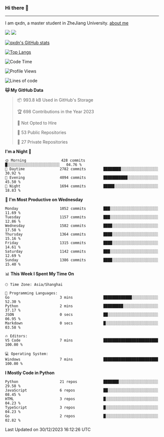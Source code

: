 ### Hi there 👋
---

I am qxdn, a master student in ZheJiang University. [about me](https://qianxu.run/about/)

[![](https://img.shields.io/badge/blog-qxdn-brightgreen?style=for-the-badge&logo=hexo)](https://qianxu.run) [![](https://img.shields.io/badge/bilibili-qxdn-ff69b4?style=for-the-badge&logo=Bilibili)](https://space.bilibili.com/11674667)


[![qxdn's GitHub stats](https://github-readme-stats.vercel.app/api?username=qxdn&count_private=true&show_icons=true)](https://github.com/qxdn)

[![Top Langs](https://github-readme-stats.vercel.app/api/top-langs/?username=qxdn&layout=compact)](https://github.com/qxdn)

<!--START_SECTION:waka-->
![Code Time](http://img.shields.io/badge/Code%20Time-1%2C338%20hrs%2013%20mins-blue)

![Profile Views](http://img.shields.io/badge/Profile%20Views-2-blue)

![Lines of code](https://img.shields.io/badge/From%20Hello%20World%20I%27ve%20Written-10.9%20million%20lines%20of%20code-blue)

**🐱 My GitHub Data** 

> 📦 993.8 kB Used in GitHub's Storage 
 > 
> 🏆 698 Contributions in the Year 2023
 > 
> 🚫 Not Opted to Hire
 > 
> 📜 53 Public Repositories 
 > 
> 🔑 27 Private Repositories 
 > 
**I'm a Night 🦉** 

```text
🌞 Morning                428 commits         █░░░░░░░░░░░░░░░░░░░░░░░░   04.76 % 
🌆 Daytime                2782 commits        ████████░░░░░░░░░░░░░░░░░   30.92 % 
🌃 Evening                4094 commits        ███████████░░░░░░░░░░░░░░   45.50 % 
🌙 Night                  1694 commits        █████░░░░░░░░░░░░░░░░░░░░   18.83 % 
```
📅 **I'm Most Productive on Wednesday** 

```text
Monday                   1052 commits        ███░░░░░░░░░░░░░░░░░░░░░░   11.69 % 
Tuesday                  1157 commits        ███░░░░░░░░░░░░░░░░░░░░░░   12.86 % 
Wednesday                1582 commits        ████░░░░░░░░░░░░░░░░░░░░░   17.58 % 
Thursday                 1364 commits        ████░░░░░░░░░░░░░░░░░░░░░   15.16 % 
Friday                   1315 commits        ████░░░░░░░░░░░░░░░░░░░░░   14.61 % 
Saturday                 1142 commits        ███░░░░░░░░░░░░░░░░░░░░░░   12.69 % 
Sunday                   1386 commits        ████░░░░░░░░░░░░░░░░░░░░░   15.40 % 
```


📊 **This Week I Spent My Time On** 

```text
🕑︎ Time Zone: Asia/Shanghai

💬 Programming Languages: 
Go                       3 mins              █████████████░░░░░░░░░░░░   52.30 % 
Python                   2 mins              █████████░░░░░░░░░░░░░░░░   37.17 % 
JSON                     0 secs              ██░░░░░░░░░░░░░░░░░░░░░░░   06.95 % 
Markdown                 0 secs              █░░░░░░░░░░░░░░░░░░░░░░░░   03.58 % 

🔥 Editors: 
VS Code                  7 mins              █████████████████████████   100.00 % 

💻 Operating System: 
Windows                  7 mins              █████████████████████████   100.00 % 
```

**I Mostly Code in Python** 

```text
Python                   21 repos            ███████░░░░░░░░░░░░░░░░░░   29.58 % 
JavaScript               6 repos             ██░░░░░░░░░░░░░░░░░░░░░░░   08.45 % 
HTML                     3 repos             █░░░░░░░░░░░░░░░░░░░░░░░░   04.23 % 
TypeScript               3 repos             █░░░░░░░░░░░░░░░░░░░░░░░░   04.23 % 
Go                       2 repos             █░░░░░░░░░░░░░░░░░░░░░░░░   02.82 % 
```




 Last Updated on 30/12/2023 16:12:26 UTC
<!--END_SECTION:waka-->

<!--
**qxdn/qxdn** is a ✨ _special_ ✨ repository because its `README.md` (this file) appears on your GitHub profile.

Here are some ideas to get you started:

- 🔭 I’m currently working on ...
- 🌱 I’m currently learning ...
- 👯 I’m looking to collaborate on ...
- 🤔 I’m looking for help with ...
- 💬 Ask me about ...
- 📫 How to reach me: ...
- 😄 Pronouns: ...
- ⚡ Fun fact: ...
-->
